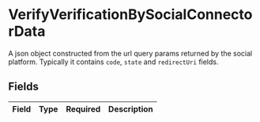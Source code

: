 # VerifyVerificationBySocialConnectorData

A json object constructed from the url query params returned by the social platform. Typically it contains `code`, `state` and `redirectUri` fields.


## Fields

| Field       | Type        | Required    | Description |
| ----------- | ----------- | ----------- | ----------- |